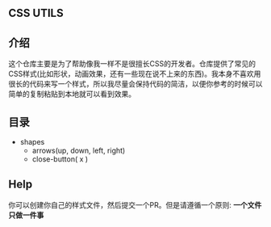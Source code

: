 CSS UTILS
---

介绍
---
这个仓库主要是为了帮助像我一样不是很擅长CSS的开发者。仓库提供了常见的CSS样式(比如形状，动画效果，还有一些现在说不上来的东西)。我本身不喜欢用很长的代码来写一个样式，所以我尽量会保持代码的简洁，以便你参考的时候可以简单的复制粘贴到本地就可以看到效果。

目录
---
- shapes
  - arrows(up, down, left, right)
  - close-button( x )

Help
---
你可以创建你自己的样式文件，然后提交一个PR。但是请遵循一个原则: **一个文件只做一件事**


